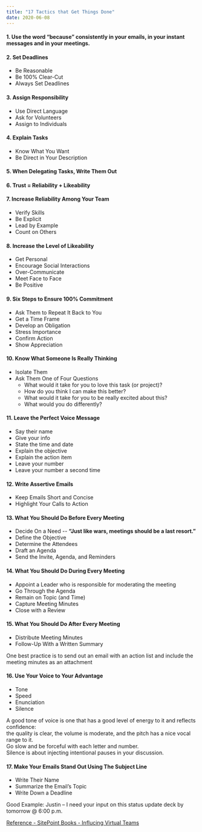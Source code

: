 ```yaml
---
title: "17 Tactics that Get Things Done"
date: 2020-06-08
---
```


#### 1. Use the word “because” consistently in your emails, in your instant messages and in your meetings.

#### 2. Set Deadlines
- Be Reasonable 
- Be 100% Clear-Cut
- Always Set Deadlines

#### 3. Assign Responsibility
- Use Direct Language
- Ask for Volunteers
- Assign to Individuals

#### 4. Explain Tasks
- Know What You Want
- Be Direct in Your Description

#### 5. When Delegating Tasks, Write Them Out

#### 6. Trust = Reliability + Likeability

#### 7. Increase Reliability Among Your Team
- Verify Skills
- Be Explicit
- Lead by Example
- Count on Others

#### 8. Increase the Level of Likeability
- Get Personal
- Encourage Social Interactions
- Over-Communicate
- Meet Face to Face
- Be Positive

#### 9. Six Steps to Ensure 100% Commitment
- Ask Them to Repeat It Back to You
- Get a Time Frame
- Develop an Obligation
- Stress Importance
- Confirm Action
- Show Appreciation

#### 10. Know What Someone Is Really Thinking
- Isolate Them
- Ask Them One of Four Questions
  * What would it take for you to love this task (or project)?
  * How do you think I can make this better?
  * What would it take for you to be really excited about this?
  * What would you do differently?
  
#### 11. Leave the Perfect Voice Message
- Say their name
- Give your info
- State the time and date
- Explain the objective
- Explain the action item
- Leave your number
-  Leave your number a second time

#### 12. Write Assertive Emails
- Keep Emails Short and Concise
- Highlight Your Calls to Action

#### 13. What You Should Do Before Every Meeting
- Decide On a Need -- **“Just like wars, meetings should be a last resort.”**
- Define the Objective
- Determine the Attendees
- Draft an Agenda
- Send the Invite, Agenda, and Reminders

#### 14. What You Should Do During Every Meeting
- Appoint a Leader who is responsible for moderating the meeting
- Go Through the Agenda
- Remain on Topic (and Time)
- Capture Meeting Minutes
- Close with a Review

#### 15. What You Should Do After Every Meeting
- Distribute Meeting Minutes
- Follow-Up With a Written Summary

One best practice is to send out an email with an action list and include the meeting minutes as an attachment

#### 16. Use Your Voice to Your Advantage
- Tone
- Speed
- Enunciation
- Silence

A good tone of voice is one that has a good level of energy to it and reflects confidence:   
the quality is clear, the volume is moderate, and the pitch has a nice vocal range to it.   
Go slow and be forceful with each letter and number.   
Silence is about injecting intentional pauses in your discussion.

#### 17. Make Your Emails Stand Out Using The Subject Line
- Write Their Name
- Summarize the Email’s Topic
- Write Down a Deadline

Good Example: Justin – I need your input on this status update deck by tomorrow @ 6:00 p.m.

[Reference - SitePoint Books - Influcing Virtual Teams](https://www.sitepoint.com/premium/books/influencing-virtual-teams)
